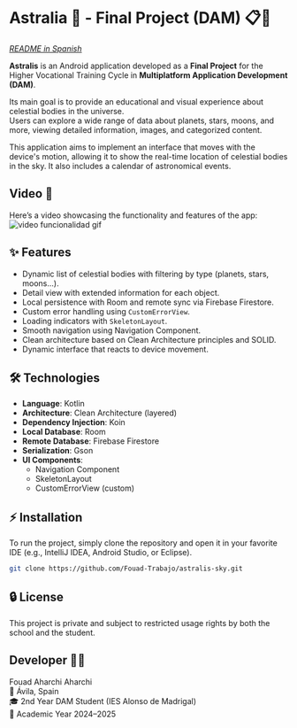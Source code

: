 # Astralia 🔭 - Final Project (DAM) 📋🚀

*[README in Spanish](README.md)*

**Astralis** is an Android application developed as a **Final Project** for the Higher Vocational
Training
Cycle in **Multiplatform Application Development (DAM)**.

Its main goal is to provide an educational and visual experience about celestial bodies in the
universe.  
Users can explore a wide range of data about planets, stars, moons, and more, viewing detailed
information,
images, and categorized content.

This application aims to implement an interface that moves with the device's motion,
allowing it to show the real-time location of celestial bodies in the sky. It also includes a
calendar of astronomical events.

## Video 🎥

Here’s a video showcasing the functionality and features of the app:  
![video funcionalidad  gif](https://github.com/user-attachments/assets/46ffea3e-be27-4976-bbbc-c08533f708b3)

## ✨ Features

- Dynamic list of celestial bodies with filtering by type (planets, stars, moons...).
- Detail view with extended information for each object.
- Local persistence with Room and remote sync via Firebase Firestore.
- Custom error handling using `CustomErrorView`.
- Loading indicators with `SkeletonLayout`.
- Smooth navigation using Navigation Component.
- Clean architecture based on Clean Architecture principles and SOLID.
- Dynamic interface that reacts to device movement.

## 🛠️ Technologies

- **Language**: Kotlin
- **Architecture**: Clean Architecture (layered)
- **Dependency Injection**: Koin
- **Local Database**: Room
- **Remote Database**: Firebase Firestore
- **Serialization**: Gson
- **UI Components**:
    - Navigation Component
    - SkeletonLayout
    - CustomErrorView (custom)

## ⚡ Installation

To run the project, simply clone the repository and open it in your favorite IDE
(e.g., IntelliJ IDEA, Android Studio, or Eclipse).

```bash
git clone https://github.com/Fouad-Trabajo/astralis-sky.git
```

## 🔒 License

This project is private and subject to restricted usage rights by both the school and the student.

## **Developer 👨‍💻**

Fouad Aharchi Aharchi  
📍 Ávila, Spain  
🎓 2nd Year DAM Student (IES Alonso de Madrigal)  
📅 Academic Year 2024–2025
